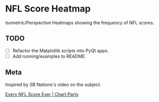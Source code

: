 # NFL Score Heatmap

Isometric/Perspective Heatmaps showing the frequency of NFL scores.

## TODO

-   [ ] Refactor the Matplotlib scripts into PyQt apps.
-   [ ] Add running/examples to README.

## Meta

Inspired by SB Nations's video on the subject.

[Every NFL Score Ever | Chart Party](https://www.youtube.com/watch?v=9l5C8cGMueY)
